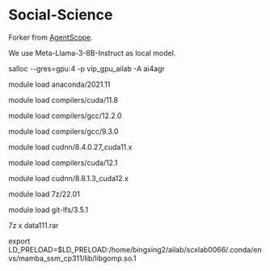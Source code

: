 # Social-Science

Forker from [AgentScope](https://github.com/modelscope/agentscope).

We use Meta-Llama-3-8B-Instruct as local model.

salloc --gres=gpu:4 -p vip_gpu_ailab -A ai4agr

module load anaconda/2021.11

module load compilers/cuda/11.8

module load compilers/gcc/12.2.0

module load compilers/gcc/9.3.0

module load cudnn/8.4.0.27_cuda11.x

module load compilers/cuda/12.1

module load cudnn/8.8.1.3_cuda12.x 

module load 7z/22.01 

module load git-lfs/3.5.1

7z x data111.rar

export LD_PRELOAD=$LD_PRELOAD:/home/bingxing2/ailab/scxlab0066/.conda/envs/mamba_ssm_cp311/lib/libgomp.so.1